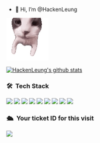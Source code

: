 - 👋 Hi, I’m @HackenLeung
<!-- <a href="https://github.com/wangrongding">
  <div align="right" >
    <img align="right" src="https://count.getloli.com/get/@:wangrongding" alt="汪荣顶" />
  </div>
</a> -->
   <img alt="game gif" src="banner.gif"/>

<p align="left">
  <!-- <a href="https://github.com/HackenLeung"><img src="https://github-readme-stats.vercel.app/api?username=HackenLeung&hide_border=true&show_icons=true" alt="HackenLeung's github stats"></a> -->
  <a href="https://github.com/HackenLeung"><img src="https://github-readme-stats.vercel.app/api/top-langs/?username=HackenLeung&langs_count=8" alt="HackenLeung's github stats"></a>
</p>

### 🛠 &nbsp;Tech Stack
![](https://img.shields.io/badge/-JavaScript-e5cd0c?style=flat-square&logo=JavaScript&labelColor=f7df1e&logoColor=000) ![](https://img.shields.io/badge/-TypeScript-3178C6?style=flat-square&logo=TypeScript&logoColor=white&color=blue) ![](https://img.shields.io/badge/-Vue.js-29beb0?style=flat-square&logo=vue.js&labelColor=ffffff&color=4FC08D) ![](https://img.shields.io/badge/-React-29beb0?style=flat-square&logo=React&labelColor=ffffff&color=61DAFB) ![](https://img.shields.io/badge/-WebPack-1C78C0?style=flat-square&logo=WebPack&logoColor=white) ![](https://img.shields.io/badge/-Electron-white?style=flat-square&logo=electron&logoColor=white&color=47848F) ![](https://img.shields.io/badge/-Three.js-000000?style=flat-square&logo=Three.js) ![](https://img.shields.io/badge/-MiniProgram-008000?style=flat-square&logo=WeChat&labelColor=fff&color=07C160) ![](https://img.shields.io/badge/-Nodejs-43853d?style=flat-square&logo=Node.js&logoColor=white) 


### 🛳 &nbsp;Your ticket ID for this visit
<img src="https://profile-counter.glitch.me/HackenLeung/count.svg" />